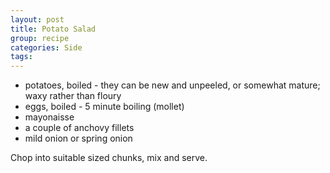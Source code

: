```yaml
---
layout: post
title: Potato Salad
group: recipe
categories: Side
tags: 
---
```


- potatoes, boiled - they can be new and unpeeled, or somewhat mature; waxy rather than floury
- eggs, boiled - 5 minute boiling (mollet)
- mayonaisse
- a couple of anchovy fillets
- mild onion or spring onion

Chop into suitable sized chunks, mix and serve.

